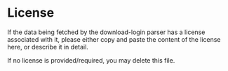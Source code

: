 # License

If the data being fetched by the download-login parser has a license associated with it, please either copy and paste the content of the license here, or describe it in detail.

If no license is provided/required, you may delete this file.